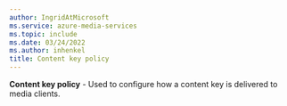 ```yaml
---
author: IngridAtMicrosoft
ms.service: azure-media-services
ms.topic: include
ms.date: 03/24/2022
ms.author: inhenkel
title: Content key policy
---
```


**Content key policy** - Used to configure how a content key is delivered to media clients.
